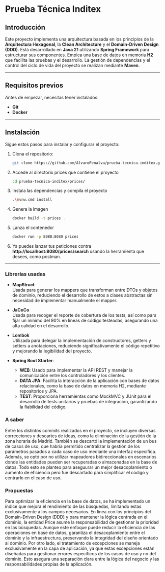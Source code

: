 # Prueba Técnica Inditex

## Introducción
Este proyecto implementa una arquitectura basada en los principios de la **Arquitectura Hexagonal**, la **Clean Architecture** y el **Domain-Driven Design (DDD)**. Está desarrollado en **Java 21** utilizando **Spring Framework** para estructurar sus componentes. Emplea una base de datos en memoria **H2** que facilita las pruebas y el desarrollo. La gestión de dependencias y el control del ciclo de vida del proyecto se realizan mediante **Maven**.

---

## Requisitos previos
Antes de empezar, necesitas tener instalados:
- **Git**
- **Docker**

---

## Instalación
Sigue estos pasos para instalar y configurar el proyecto:

1. Clona el repositorio:
   ```bash
   git clone https://github.com/AlvaroPenalva/prueba-tecnica-inditex.git

2. Accede al directorio prices que contiene el proyecto 
    ```bash
    cd prueba-tecnica-inditex/prices/

3. Instala las dependencias y compila el proyecto 
    ```bash
    .\mvnw.cmd install

4. Genera la imagen 
    ```bash
    docker build -t prices .

5. Lanza el contenedor 
    ```bash
    docker run -p 8080:8080 prices

6. Ya puedes lanzar tus peticiones contra **http://localhost:8080/prices/search** usando la herramienta que desees, como postman.

---

### Librerías usadas

- **MapStruct**  
  Usada para generar los mappers que transforman entre DTOs y objetos de dominio, reduciendo el desarrollo de estos a clases abstractas sin necesidad de implementar manualmente el mapper.

- **JaCoCo**  
  Usada para recoger el reporte de cobertura de los tests, así como para fijar un mínimo del 90% en líneas de código testeadas, asegurando una alta calidad en el desarrollo.

- **Lombok**  
  Utilizada para delegar la implementación de constructores, getters y setters a anotaciones, reduciendo significativamente el código repetitivo y mejorando la legibilidad del proyecto.

- **Spring Boot Starter**:
  - **WEB**: Usado para implementar la API REST y manejar la comunicación entre los controladores y los clientes.
  - **DATA JPA**: Facilita la interacción de la aplicación con bases de datos relacionales, como la base de datos en memoria H2, mediante repositorios y JPA.
  - **TEST**: Proporciona herramientas como MockMVC y JUnit para el desarrollo de tests unitarios y pruebas de integración, garantizando la fiabilidad del código.

### A saber

Entre los distintos commits realizados en el proyecto, se incluyen diversas correcciones y descartes de ideas, como la eliminación de la gestión de la zona horaria de Madrid. También se descartó la implementación de un bus de casos de uso, que habría permitido centralizar la gestión de los parámetros pasados a cada caso de uso mediante una interfaz específica. Además, se optó por no utilizar mapeadores bidireccionales en escenarios donde las entidades pueden ser recuperadas o almacenadas en la base de datos. Todo esto se planteo para aseguurar un mejor desacoplamiento o aumento de eficiencia pero fue descartado para simplificar el código y centrarlo en el caso de uso.

### Propuestas

Para optimizar la eficiencia en la base de datos, se ha implementado un índice que mejora el rendimiento de las búsquedas, limitando estas exclusivamente a los campos necesarios.
En línea con los principios del Domain-Driven Design (DDD) y para mantener la lógica centrada en el dominio, la entidad Price asume la responsabilidad de gestionar la prioridad en las búsquedas. Aunque este enfoque puede reducir la eficiencia de las operaciones en base de datos, garantiza el desacoplamiento entre el dominio y la infraestructura, preservando la integridad del diseño orientado al dominio.
Por otro lado, el tratamiento de excepciones se maneja exclusivamente en la capa de aplicación, ya que estas excepciones están diseñadas para gestionar errores específicos de los casos de uso y no del dominio. Esto asegura una separación clara entre la lógica del negocio y las responsabilidades propias de la aplicación.
